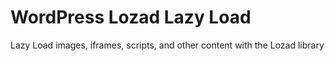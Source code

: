 # WordPress Lozad Lazy Load
Lazy Load images, iframes, scripts, and other content with the Lozad library
